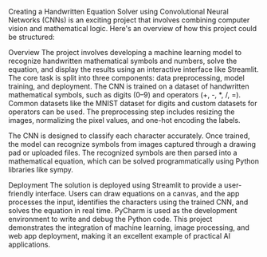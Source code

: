Creating a Handwritten Equation Solver using Convolutional Neural Networks (CNNs) is an exciting project that involves combining computer vision and mathematical logic. Here's an overview of how this project could 
be structured:

Overview
The project involves developing a machine learning model to recognize handwritten mathematical symbols and numbers, solve the equation, and display the results using an interactive interface like Streamlit. The 
core task is split into three components: data preprocessing, model training, and deployment. The CNN is trained on a dataset of handwritten mathematical symbols, such as digits (0–9) and operators (+, -, *, /, =). 
Common datasets like the MNIST dataset for digits and custom datasets for operators can be used. The preprocessing step includes resizing the images, normalizing the pixel values, and one-hot encoding the labels.

The CNN is designed to classify each character accurately. Once trained, the model can recognize symbols from images captured through a drawing pad or uploaded files. The recognized symbols are then parsed into a 
mathematical equation, which can be solved programmatically using Python libraries like sympy.

Deployment
The solution is deployed using Streamlit to provide a user-friendly interface. Users can draw equations on a canvas, and the app processes the input, identifies the characters using the trained CNN, and solves the 
equation in real time. PyCharm is used as the development environment to write and debug the Python code. This project demonstrates the integration of machine learning, image processing, and web app deployment, 
making it an excellent example of practical AI applications.
